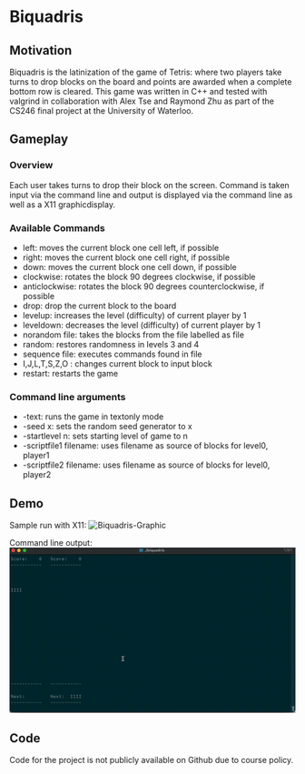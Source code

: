 # Biquadris

## Motivation

Biquadris is the latinization of the game of Tetris: where two players take turns to drop blocks on the board and points are awarded when a complete bottom row is cleared. This game was written in C++ and tested with valgrind in collaboration with Alex Tse and Raymond Zhu as part of the CS246 final project at the University of Waterloo.

## Gameplay

### Overview
Each user takes turns to drop their block on the screen. Command is taken input via the command line and output is displayed via the command line as well as a X11 graphicdisplay. 

### Available Commands
- left: moves the current block one cell left, if possible
- right: moves the current block one cell right, if possible
- down: moves the current block one cell down, if possible
- clockwise: rotates the block 90 degrees clockwise, if possible
- anticlockwise: rotates the block 90 degrees counterclockwise, if possible
- drop: drop the current block to the board
- levelup: increases the level (difficulty) of current player by 1
- leveldown: decreases the level (difficulty) of current player by 1
- norandom file: takes the blocks from the file labelled as file
- random: restores randomness in levels 3 and 4
- sequence file: executes commands found in file
- I,J,L,T,S,Z,O : changes current block to input block
- restart: restarts the game

### Command line arguments
- -text: runs the game in textonly mode
- -seed x: sets the random seed generator to x
- -startlevel n: sets starting level of game to n
- -scriptfile1 filename: uses filename as source of blocks for level0, player1
- -scriptfile2 filename: uses filename as source of blocks for level0, player2

## Demo
Sample run with X11: 
![Biquadris-Graphic](https://github.com/SouradeepSaha/biquadris/blob/main/biquadrisGraphic.gif)

Command line output:
![Biquadris-Command-line](https://github.com/SouradeepSaha/biquadris/blob/main/biquadrisCmdLine.gif)

## Code
Code for the project is not publicly available on Github due to course policy.
